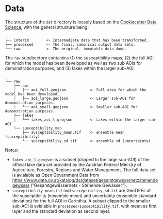 # Data

The structure of the `dat` directory is loosely based on the [Cookiecutter Data Science](https://github.com/drivendataorg/cookiecutter-data-science), with the general structure being:

```
.
├── interim        <- Intermediate data that has been transformed.
├── processed      <- The final, canonical output data sets.
└── raw            <- The original, immutable data dump.
```

The `raw` subdirectory containins (1) the susceptibility maps, (2) the full AOI for which the model has been developed as well as two sub AOIs for demonstration purposes, and (3) lakes within the larger sub-AOI.

```
.
└── raw
    ├── aoi
    │   ├── aoi_full.geojson           <- Full area for which the model has been developed.
    │   ├── aoi_large.geojson          <- Larger sub-AOI for demonstration purposes.
    │   └── aoi_small.geojson          <- Smaller sub-AOI for demonstration purposes.
    ├── lakes
    │   └── lakes_aoi_l.geojson        <- Lakes within the larger sub-AOI
    └── susceptibility_map
        ├── susceptibility_mean.tif    <- ensemble mean (susceptibility)
        └── susceptibility_sd.tif      <- ensemble sd (uncertainty)
```

Notes:
- `lakes_aoi_l.geojson` is a subset (clipped to the large sub-AOI) of the official lake data set provided by the Austrian Federal Ministry of Agriculture, Forestry, Regions and Water Management. The full data set is avialable as Open Government Data from https://www.data.gv.at/katalog/de/dataset/gesamtgewssernetzstehendegewsser ("Gesamtgewässernetz - Stehende Gewässer").
- `susceptibility_mean.tif` and `susceptibility_sd.tif` are GeoTIFFs of the susceptibility (ensemble mean) and uncertainty (ensemble standard deviation) for the full AOI in Carinthia. A subset clipped to the smaller sub-AOI is avialable in `processed/susceptibility.tif`, with mean as first layer and the standard deviation as second layer.

